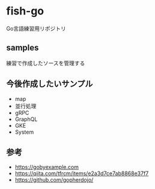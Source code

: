 # fish-go
Go言語練習用リポジトリ

## samples
練習で作成したソースを管理する

## 今後作成したいサンプル
- map
- 並行処理
- gRPC
- GraphQL
- GKE
- System

## 参考
- https://gobyexample.com
- https://qiita.com/tfrcm/items/e2a3d7ce7ab8868e37f7
- https://github.com/gopherdojo/